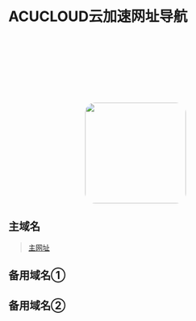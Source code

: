 # ACUCLOUD云加速网址导航

<br />
<br />

<html>
<head>
    <title>JcMan</title>
    <style type="text/css">
    .image2{
        margin-top: 100px; 
        width:200px; 
        height:200px; 
        border-radius:20px; 
    }
    </style>
</head>
<body>
<center>
<img class="image2" src="https://acucloudc.ml/images/ssrlogo.jpg"/> 
</center>
</body>
</html>

## 主域名
>    [主网址](https://acucloudc.ml)


## 备用域名①


## 备用域名②
